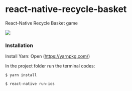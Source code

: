 # react-native-recycle-basket

React-Native Recycle Basket game

![](https://media.giphy.com/media/uizdyHqBTfy7Tqeo9W/giphy.gif)

### Installation

Install Yarn:
Open (https://yarnpkg.com/)

In the project folder run the terminal codes:

```
$ yarn install
```

```
$ react-native run-ios
```
